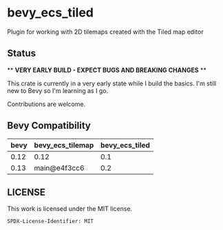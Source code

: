 # bevy_ecs_tiled

Plugin for working with 2D tilemaps created with the Tiled map editor

## Status

** **VERY EARLY BUILD - EXPECT BUGS AND BREAKING CHANGES** **

This crate is currently in a very early state while I build the basics.
I'm still new to Bevy so I'm learning as I go.

Contributions are welcome.

## Bevy Compatibility

|bevy|bevy_ecs_tilemap|bevy_ecs_tiled|
|---|---|---|
|0.12|0.12|0.1|
|0.13|main@e4f3cc6|0.2|

## LICENSE

This work is licensed under the MIT license.

`SPDX-License-Identifier: MIT`